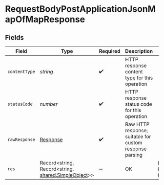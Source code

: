 # RequestBodyPostApplicationJsonMapOfMapResponse


## Fields

| Field                                                                                                       | Type                                                                                                        | Required                                                                                                    | Description                                                                                                 | Example                                                                                                     |
| ----------------------------------------------------------------------------------------------------------- | ----------------------------------------------------------------------------------------------------------- | ----------------------------------------------------------------------------------------------------------- | ----------------------------------------------------------------------------------------------------------- | ----------------------------------------------------------------------------------------------------------- |
| `contentType`                                                                                               | *string*                                                                                                    | :heavy_check_mark:                                                                                          | HTTP response content type for this operation                                                               |                                                                                                             |
| `statusCode`                                                                                                | *number*                                                                                                    | :heavy_check_mark:                                                                                          | HTTP response status code for this operation                                                                |                                                                                                             |
| `rawResponse`                                                                                               | [Response](https://developer.mozilla.org/en-US/docs/Web/API/Response)                                       | :heavy_check_mark:                                                                                          | Raw HTTP response; suitable for custom response parsing                                                     |                                                                                                             |
| `res`                                                                                                       | Record<string, Record<string, [shared.SimpleObject](../../../sdk/models/shared/simpleobject.md)>>           | :heavy_minus_sign:                                                                                          | OK                                                                                                          | {"mapElem1":{"subMapElem1":"...","subMapElem2":"..."},"mapElem2":{"subMapElem1":"...","subMapElem2":"..."}} |